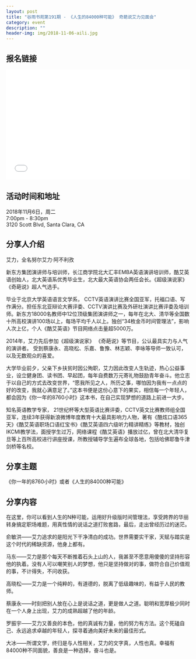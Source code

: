```yaml
---
layout: post
title: "谷雨书苑第191期 - 《人生的84000种可能》 奇葩说艾力见面会"
category: event
description: ""
header-img: img/2018-11-06-aili.jpg
---
```


## 报名链接
<div style="width:100%; text-align:left;" ><iframe src="//eventbrite.com/tickets-external?eid=51736080008&ref=etckt" frameborder="0" height="300" width="100%" vspace="0" hspace="0" marginheight="5" marginwidth="5" scrolling="auto" allowtransparency="true"></iframe></div>

## 活动时间和地址
2018年11月6日，周二  
7:00pm - 8:30pm  
3120 Scott Blvd, Santa Clara, CA

## 分享人介绍  
艾力，全名努尔艾力·阿不利孜

新东方集团演讲师与培训师，长江商学院北大汇丰EMBA英语演讲培训师，酷艾英语创始人，北大英语系优秀毕业生，北大最大英语协会两任会长。《超级演说家》 《奇葩说》超人气选手。

毕业于北京大学英语语言文学系， CCTV英语演讲比赛全国亚军，托福口语、写作满分。担任东北亚辩论大赛评委、CCTV演讲比赛及外研社演讲比赛评委及培训师。新东方18000名教师中12位顶级集团演讲师之一，每年在北大、清华等全国数十所高校演讲100场以上，每场平均千人以上。独创“34枚金币时间管理法”，影响人次上亿，个人《酷艾英语》节目网络点击量超5000万。

2014年，艾力先后参加《超级演说家》 《奇葩说》等节目，公认最具实力与人气的演讲者。 受到蔡康永、高晓松、乐嘉、鲁豫、林志颖、李咏等导师一致认可，以及无数观众的喜爱。

大学毕业前夕，父亲下乡扶贫时因公殉职，艾力因此改变人生轨迹，热心公益事业，设立健身团、读书团、早起团，每年自费数万元寄礼物鼓励青年奋斗。他立志于以自己的方式去改变世界，“愿我所见之人，所历之事，哪怕因为我有一点点的好的改变，我就心满意足了。”这本书便是这份心意下的果实，相信每一个年轻人，都会因为《你一年的8760小时》这本书，在自己实现梦想的道路上前进一大步。

知名英语教学专家， 21世纪杯等大型英语比赛评委，CCTV英文比赛教师组全国亚军，连续3年获得新浪微博年度教育十大最具影响力人物，著有《酷炫口语365天》《酷艾英语职场口语红宝书》《酷艾英语四六级听力精讲精练》等教材，独创IKCMI教学法，面授学生过万，网络课程《酷艾英语》播放过亿，曾在北大清华复旦等上百所高校进行讲座授课，所教授辅导学生遍布全球各地，包括哈佛耶鲁牛津剑桥等名校。

## 分享主题
《你一年的8760小时》或者《人生的84000种可能》

## 分享内容 

在这里，你可以看到人生的N种可能，运用好升级版时间管理法，享受跨界的华丽转身搞定职场难题，用真性情的说话之道打败套路，最后，走出曾经历过的迷茫。

俞敏洪——艾力追求的是阳光下干净清白的成功。世界需要实干家，天赋与踏实是这个时代的稀缺资源，他身上都有。

马东——艾力是那个每天不断推着石头上山的人，我甚至不愿意用傻傻的坚持形容他的执着。没有人可以嘲笑别人的梦想，他只是坚持做对的事，做符合自己价值观的事，不计得失，不问收获。

高晓松——艾力是一个纯粹的，有道德的，脱离了低级趣味的，有益于人民的教师。

蔡康永——时刻把别人放在心上是说话之道，更是做人之道。聪明和宽厚极少同时在一个人身上出现，艾力的成熟超越了他的年龄。

罗振宇——艾力又善良的本色，他的真诚有力量，他的努力有方法。这个死磕自己、永远追求卓越的年轻人，探寻着通向美好未来的最佳形式。

大冰——所谓文学，终归是与人性相关，艾力的文字真，人性也真。幸福有84000种不同面貌，善良是一种选择，奋斗也是。


